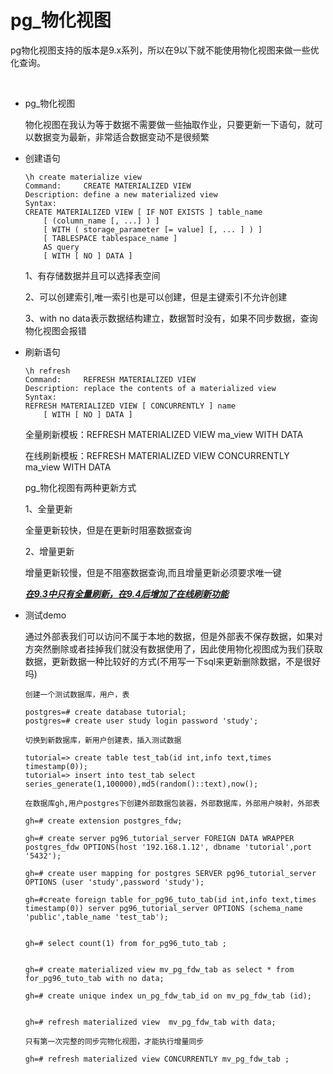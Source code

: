 # pg_物化视图





​	pg物化视图支持的版本是9.x系列，所以在9以下就不能使用物化视图来做一些﻿优化查询。

​	

- pg_物化视图

  物化视图在我认为等于数据不需要做一些抽取作业，只要更新一下语句，就可以数据变为最新，非常适合数据变动不是很频繁

- 创建语句

  ```
  \h create materialize view
  Command:     CREATE MATERIALIZED VIEW
  Description: define a new materialized view
  Syntax:
  CREATE MATERIALIZED VIEW [ IF NOT EXISTS ] table_name
      [ (column_name [, ...] ) ]
      [ WITH ( storage_parameter [= value] [, ... ] ) ]
      [ TABLESPACE tablespace_name ]
      AS query
      [ WITH [ NO ] DATA ]
  
  ```

  

  1、有存储数据并且可以选择表空间

  

  2、可以创建索引,唯一索引也是可以创建，但是主键索引不允许创建

  

  3、with no data表示数据结构建立，数据暂时没有，如果不同步数据，查询物化视图会报错

  

- 刷新语句

  ```
  \h refresh
  Command:     REFRESH MATERIALIZED VIEW
  Description: replace the contents of a materialized view
  Syntax:
  REFRESH MATERIALIZED VIEW [ CONCURRENTLY ] name
      [ WITH [ NO ] DATA ]
  ```

  

  全量刷新模板：REFRESH MATERIALIZED VIEW ma_view WITH DATA

  

  在线刷新模板：REFRESH MATERIALIZED VIEW CONCURRENTLY  ma_view WITH DATA

  

  pg_物化视图有两种更新方式

  

  1、全量更新

  

  全量更新较快，但是在更新时阻塞数据查询

  

  2、增量更新

  

  增量更新较慢，但是不阻塞数据查询,而且增量更新必须要求唯一键

  

  ***<u>在9.3中只有全量刷新，在9.4后增加了在线刷新功能</u>***

- 测试demo

  

  通过外部表我们可以访问不属于本地的数据，但是外部表不保存数据，如果对方突然删除或者挂掉我们就没有数据使用了，因此使用物化视图成为我们获取数据，更新数据一种比较好的方式(不用写一下sql来更新删除数据，不是很好吗)

  

  ```
  创建一个测试数据库，用户，表
  
  postgres=# create database tutorial;
  postgres=# create user study login password 'study';
  
  切换到新数据库，新用户创建表，插入测试数据
  
  tutorial=> create table test_tab(id int,info text,times timestamp(0));
  tutorial=> insert into test_tab select series_generate(1,100000),md5(random()::text),now();
  
  在数据库gh,用户postgres下创建外部数据包装器，外部数据库，外部用户映射，外部表
  
  gh=# create extension postgres_fdw;
  
  gh=# create server pg96_tutorial_server FOREIGN DATA WRAPPER postgres_fdw OPTIONS(host '192.168.1.12', dbname 'tutorial',port '5432');
  
  gh=# create user mapping for postgres SERVER pg96_tutorial_server OPTIONS (user 'study',password 'study');
  
  gh=#create foreign table for_pg96_tuto_tab(id int,info text,times timestamp(0)) server pg96_tutorial_server OPTIONS (schema_name 'public',table_name 'test_tab');
  
  
  gh=# select count(1) from for_pg96_tuto_tab ;
  
  
  gh=# create materialized view mv_pg_fdw_tab as select * from for_pg96_tuto_tab with no data;
  
  gh=# create unique index un_pg_fdw_tab_id on mv_pg_fdw_tab (id);
  
  
  gh=# refresh materialized view  mv_pg_fdw_tab with data;
  
  只有第一次完整的同步完物化视图，才能执行增量同步
  
  gh=# refresh materialized view CONCURRENTLY mv_pg_fdw_tab ;
  
  
  ```

  

  ​	









